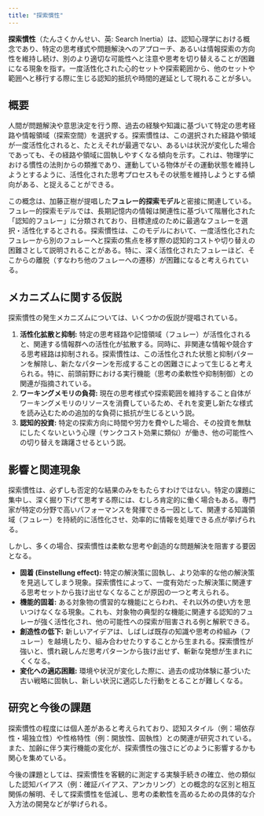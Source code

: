 ```yaml
---
title: "探索慣性"
---
```


**探索慣性**（たんさくかんせい、英: Search Inertia）は、認知心理学における概念であり、特定の思考様式や問題解決へのアプローチ、あるいは情報探索の方向性を維持し続け、別のより適切な可能性へと注意や思考を切り替えることが困難になる現象を指す。一度活性化された心的セットや探索範囲から、他のセットや範囲へと移行する際に生じる認知的抵抗や時間的遅延として現れることが多い。

## 概要

人間が問題解決や意思決定を行う際、過去の経験や知識に基づいて特定の思考経路や情報領域（探索空間）を選択する。探索慣性は、この選択された経路や領域が一度活性化されると、たとえそれが最適でない、あるいは状況が変化した場合であっても、その経路や領域に固執しやすくなる傾向を示す。これは、物理学における慣性の法則からの類推であり、運動している物体がその運動状態を維持しようとするように、活性化された思考プロセスもその状態を維持しようとする傾向がある、と捉えることができる。

この概念は、加藤正樹が提唱した**フュレー的探索モデル**と密接に関連している。フュレー的探索モデルでは、長期記憶内の情報は関連性に基づいて階層化された「認知的フュレー」に分類されており、目標達成のために最適なフュレーを選択・活性化するとされる。探索慣性は、このモデルにおいて、一度活性化されたフュレーから別のフュレーへと探索の焦点を移す際の認知的コストや切り替えの困難さとして説明されることがある。特に、深く活性化されたフュレーほど、そこからの離脱（すなわち他のフュレーへの遷移）が困難になると考えられている。

## メカニズムに関する仮説

探索慣性の発生メカニズムについては、いくつかの仮説が提唱されている。

1.  **活性化拡散と抑制:** 特定の思考経路や記憶領域（フュレー）が活性化されると、関連する情報群への活性化が拡散する。同時に、非関連な情報や競合する思考経路は抑制される。探索慣性は、この活性化された状態と抑制パターンを解除し、新たなパターンを形成することの困難さによって生じると考えられる。特に、前頭前野における実行機能（思考の柔軟性や抑制制御）との関連が指摘されている。
2.  **ワーキングメモリの負荷:** 現在の思考様式や探索範囲を維持すること自体がワーキングメモリのリソースを消費しているため、それを変更し新たな様式を読み込むための追加的な負荷に抵抗が生じるという説。
3.  **認知的投資:** 特定の探索方向に時間や労力を費やした場合、その投資を無駄にしたくないという心理（サンクコスト効果に類似）が働き、他の可能性への切り替えを躊躇させるという説。

## 影響と関連現象

探索慣性は、必ずしも否定的な結果のみをもたらすわけではない。特定の課題に集中し、深く掘り下げて思考する際には、むしろ肯定的に働く場合もある。専門家が特定の分野で高いパフォーマンスを発揮できる一因として、関連する知識領域（フュレー）を持続的に活性化させ、効率的に情報を処理できる点が挙げられる。

しかし、多くの場合、探索慣性は柔軟な思考や創造的な問題解決を阻害する要因となる。

*   **固着 (Einstellung effect):** 特定の解決策に固執し、より効率的な他の解決策を見逃してしまう現象。探索慣性によって、一度有効だった解決策に関連する思考セットから抜け出せなくなることが原因の一つと考えられる。
*   **機能的固着:** ある対象物の慣習的な機能にとらわれ、それ以外の使い方を思いつけなくなる現象。これも、対象物の典型的な機能に関連する認知的フュレーが強く活性化され、他の可能性への探索が阻害される例と解釈できる。
*   **創造性の低下:** 新しいアイデアは、しばしば既存の知識や思考の枠組み（フュレー）を越境したり、組み合わせたりすることから生まれる。探索慣性が強いと、慣れ親しんだ思考パターンから抜け出せず、斬新な発想が生まれにくくなる。
*   **変化への適応困難:** 環境や状況が変化した際に、過去の成功体験に基づいた古い戦略に固執し、新しい状況に適応した行動をとることが難しくなる。

## 研究と今後の課題

探索慣性の程度には個人差があると考えられており、認知スタイル（例：場依存性・場独立性）や性格特性（例：開放性、固執性）との関連が研究されている。また、加齢に伴う実行機能の変化が、探索慣性の強さにどのように影響するかも関心を集めている。

今後の課題としては、探索慣性を客観的に測定する実験手続きの確立、他の類似した認知バイアス（例：確証バイアス、アンカリング）との概念的な区別と相互関係の解明、そして探索慣性を低減し、思考の柔軟性を高めるための具体的な介入方法の開発などが挙げられる。